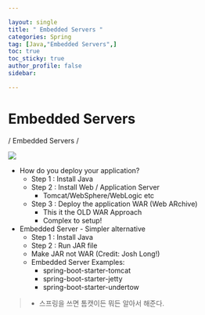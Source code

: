 ```yaml
---

layout: single
title: " Embedded Servers "
categories: Spring
tag: [Java,"Embedded Servers",]
toc: true
toc_sticky: true
author_profile: false
sidebar:

---
```

# Embedded Servers
/ Embedded Servers /

![](https://i.imgur.com/wni1yrq.png)

- How do you deploy your application?
	- Step 1 : Install Java
	- Step 2 : Install Web / Application Server
		- Tomcat/WebSphere/WebLogic etc
	- Step 3 : Deploy the application WAR (Web ARchive)
		- This it the OLD WAR Approach
		- Complex to setup!
- Embedded Server - Simpler alternative
	- Step 1 : Install Java
	- Step 2 : Run JAR file
	- Make JAR not WAR (Credit: Josh Long!)
	- Embedded Server Examples:
		- spring-boot-starter-tomcat
		- spring-boot-starter-jetty
		- spring-boot-starter-undertow

>- 스프링을 쓰면 톰캣이든 뭐든 알아서 해준다.